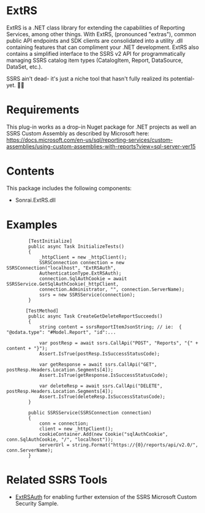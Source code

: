 # ExtRS
ExtRS is a .NET class library for extending the capabilities of Reporting Services, among other things. With ExtRS, (pronounced "extras"), common public API endpoints and SDK clients are consolidated into a utility .dll containing features that can compliment your .NET development. ExtRS also contains a simplified interface to the SSRS v2 API for programmatically managing SSRS catalog item types (CatalogItem, Report, DataSource, DataSet, etc.).

SSRS ain't dead- it's just a niche tool that hasn't fully realized its potential- yet. 🤷‍♂️

# Requirements
This plug-in works as a drop-in Nuget package for .NET projects as well an SSRS Custom Assembly as described by Microsoft here: https://docs.microsoft.com/en-us/sql/reporting-services/custom-assemblies/using-custom-assemblies-with-reports?view=sql-server-ver15

# Contents
This package includes the following components:
- Sonrai.ExtRS.dll

# Examples

```
        [TestInitialize]
        public async Task InitializeTests()
        {
            _httpClient = new _httpClient();
            SSRSConnection connection = new SSRSConnection("localhost", "ExtRSAuth", 
            AuthenticationType.ExtRSAuth);
            connection.SqlAuthCookie = await SSRSService.GetSqlAuthCookie(_httpClient, 
            connection.Administrator, "", connection.ServerName);
            ssrs = new SSRSService(connection);
        }

       [TestMethod]
        public async Task CreateGetDeleteReportSucceeds()
        {
            string content = ssrsReportItemJsonString; // ie:  { "@odata.type": "#Model.Report", "id":...

            var postResp = await ssrs.CallApi("POST", "Reports", "{" + content + "}");
            Assert.IsTrue(postResp.IsSuccessStatusCode);   
            
            var getResponse = await ssrs.CallApi("GET", postResp.Headers.Location.Segments[4]);
            Assert.IsTrue(getResponse.IsSuccessStatusCode);

            var deleteResp = await ssrs.CallApi("DELETE", postResp.Headers.Location.Segments[4]);
            Assert.IsTrue(deleteResp.IsSuccessStatusCode);
        }
        
        public SSRSService(SSRSConnection connection)
        {          
            conn = connection;
            client = new _httpClient();
            cookieContainer.Add(new Cookie("sqlAuthCookie", conn.SqlAuthCookie, "/", "localhost"));
            serverUrl = string.Format("https://{0}/reports/api/v2.0/", conn.ServerName);
        }
```

# Related SSRS Tools
- [ExtRSAuth](https://github.com/sonrai-LLC/ExtRSAuth) for enabling further extension of the SSRS Microsoft Custom Security Sample.
